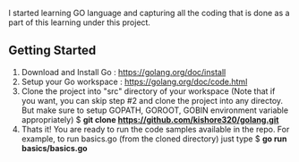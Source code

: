 I started learning GO language and capturing all the coding that is done as a part of this learning under this project.
## Getting Started
1) Download and Install Go : https://golang.org/doc/install
2) Setup your Go workspace : https://golang.org/doc/code.html
3) Clone the project into "src" directory of your workspace (Note that if you want, you can skip step #2 and clone the project into any directoy. But make sure to setup GOPATH, GOROOT, GOBIN environment variable appropriately)
$ **git clone https://github.com/kishore320/golang.git**
4) Thats it! You are ready to run the code samples available in the repo. For example, to run basics.go (from the cloned directory) just type
$ **go run basics/basics.go**

